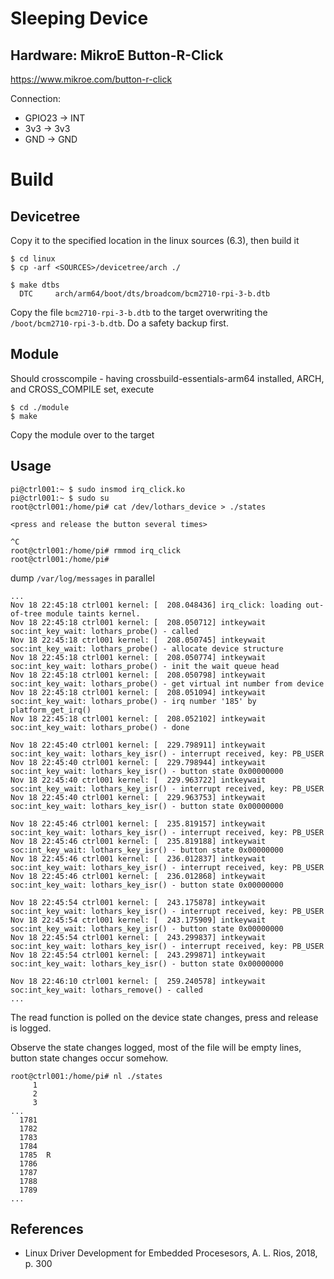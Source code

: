 # Sleeping Device

## Hardware: MikroE Button-R-Click

https://www.mikroe.com/button-r-click

Connection:  
- GPIO23 -> INT
- 3v3 -> 3v3
- GND -> GND

# Build

## Devicetree

Copy it to the specified location in the linux sources (6.3), then build it  
```
$ cd linux
$ cp -arf <SOURCES>/devicetree/arch ./

$ make dtbs
  DTC     arch/arm64/boot/dts/broadcom/bcm2710-rpi-3-b.dtb
```
Copy the file `bcm2710-rpi-3-b.dtb` to the target overwriting the `/boot/bcm2710-rpi-3-b.dtb`. Do a safety backup first.  

## Module

Should crosscompile - having crossbuild-essentials-arm64 installed, ARCH, and CROSS_COMPILE set, execute  
```
$ cd ./module
$ make
```
Copy the module over to the target  

## Usage

```
pi@ctrl001:~ $ sudo insmod irq_click.ko
pi@ctrl001:~ $ sudo su
root@ctrl001:/home/pi# cat /dev/lothars_device > ./states

<press and release the button several times>

^C
root@ctrl001:/home/pi# rmmod irq_click
root@ctrl001:/home/pi# 
```

dump `/var/log/messages` in parallel    
```
...
Nov 18 22:45:18 ctrl001 kernel: [  208.048436] irq_click: loading out-of-tree module taints kernel.
Nov 18 22:45:18 ctrl001 kernel: [  208.050712] intkeywait soc:int_key_wait: lothars_probe() - called
Nov 18 22:45:18 ctrl001 kernel: [  208.050745] intkeywait soc:int_key_wait: lothars_probe() - allocate device structure
Nov 18 22:45:18 ctrl001 kernel: [  208.050774] intkeywait soc:int_key_wait: lothars_probe() - init the wait queue head
Nov 18 22:45:18 ctrl001 kernel: [  208.050798] intkeywait soc:int_key_wait: lothars_probe() - get virtual int number from device
Nov 18 22:45:18 ctrl001 kernel: [  208.051094] intkeywait soc:int_key_wait: lothars_probe() - irq number '185' by platform_get_irq()
Nov 18 22:45:18 ctrl001 kernel: [  208.052102] intkeywait soc:int_key_wait: lothars_probe() - done

Nov 18 22:45:40 ctrl001 kernel: [  229.798911] intkeywait soc:int_key_wait: lothars_key_isr() - interrupt received, key: PB_USER
Nov 18 22:45:40 ctrl001 kernel: [  229.798944] intkeywait soc:int_key_wait: lothars_key_isr() - button state 0x00000000
Nov 18 22:45:40 ctrl001 kernel: [  229.963722] intkeywait soc:int_key_wait: lothars_key_isr() - interrupt received, key: PB_USER
Nov 18 22:45:40 ctrl001 kernel: [  229.963753] intkeywait soc:int_key_wait: lothars_key_isr() - button state 0x00000000

Nov 18 22:45:46 ctrl001 kernel: [  235.819157] intkeywait soc:int_key_wait: lothars_key_isr() - interrupt received, key: PB_USER
Nov 18 22:45:46 ctrl001 kernel: [  235.819188] intkeywait soc:int_key_wait: lothars_key_isr() - button state 0x00000000
Nov 18 22:45:46 ctrl001 kernel: [  236.012837] intkeywait soc:int_key_wait: lothars_key_isr() - interrupt received, key: PB_USER
Nov 18 22:45:46 ctrl001 kernel: [  236.012868] intkeywait soc:int_key_wait: lothars_key_isr() - button state 0x00000000

Nov 18 22:45:54 ctrl001 kernel: [  243.175878] intkeywait soc:int_key_wait: lothars_key_isr() - interrupt received, key: PB_USER
Nov 18 22:45:54 ctrl001 kernel: [  243.175909] intkeywait soc:int_key_wait: lothars_key_isr() - button state 0x00000000
Nov 18 22:45:54 ctrl001 kernel: [  243.299837] intkeywait soc:int_key_wait: lothars_key_isr() - interrupt received, key: PB_USER
Nov 18 22:45:54 ctrl001 kernel: [  243.299871] intkeywait soc:int_key_wait: lothars_key_isr() - button state 0x00000000

Nov 18 22:46:10 ctrl001 kernel: [  259.240578] intkeywait soc:int_key_wait: lothars_remove() - called
...
```
The read function is polled on the device state changes, press and release is logged.    

Observe the state changes logged, most of the file will be empty lines, button state changes occur somehow.   
```
root@ctrl001:/home/pi# nl ./states 
     1	
     2	
     3	
...
  1781	
  1782	
  1783	
  1784	
  1785	R
  1786	
  1787	
  1788	
  1789	
...
```

## References
* Linux Driver Development for Embedded Procesesors, A. L. Rios, 2018, p. 300  
